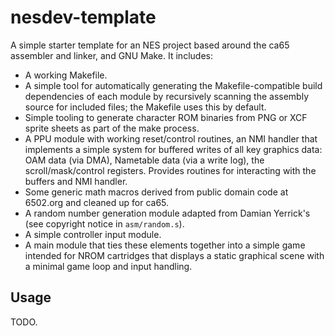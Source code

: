 # nesdev-template

A simple starter template for an NES project based around the ca65 assembler and
linker, and GNU Make. It includes:

* A working Makefile.
* A simple tool for automatically generating the Makefile-compatible build
  dependencies of each module by recursively scanning the assembly source for
  included files; the Makefile uses this by default.
* Simple tooling to generate character ROM binaries from PNG or XCF sprite
  sheets as part of the make process.
* A PPU module with working reset/control routines, an NMI handler that
  implements a simple system for buffered writes of all key graphics data: OAM
  data (via DMA), Nametable data (via a write log), the scroll/mask/control
  registers. Provides routines for interacting with the buffers and NMI handler.
* Some generic math macros derived from public domain code at 6502.org and
  cleaned up for ca65.
* A random number generation module adapted from Damian Yerrick's (see copyright
  notice in `asm/random.s`).
* A simple controller input module.
* A main module that ties these elements together into a simple game intended
  for NROM cartridges that displays a static graphical scene with a minimal game
  loop and input handling.

## Usage

TODO.

